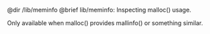 @dir /lib/meminfo
@brief lib/meminfo: Inspecting malloc() usage.

Only available when malloc() provides mallinfo() or something similar.

